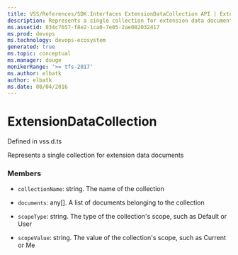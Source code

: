 ```yaml
---
title: VSS/References/SDK.Interfaces ExtensionDataCollection API | Extensions for Visual Studio Team Services
description: Represents a single collection for extension data documents
ms.assetid: 034c7657-f8e2-1ca0-7e05-2ae082032417
ms.prod: devops
ms.technology: devops-ecosystem
generated: true
ms.topic: conceptual
ms.manager: douge
monikerRange: '>= tfs-2017'
ms.author: elbatk
author: elbatk
ms.date: 08/04/2016
---
```


# ExtensionDataCollection

Defined in vss.d.ts


Represents a single collection for extension data documents 

### Members

* `collectionName`: string. The name of the collection

* `documents`: any[]. A list of documents belonging to the collection

* `scopeType`: string. The type of the collection&#x27;s scope, such as Default or User

* `scopeValue`: string. The value of the collection&#x27;s scope, such as Current or Me

